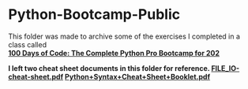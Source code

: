 # Python-Bootcamp-Public
This folder was made to archive some of the exercises I completed in a class called<br>
<a href="https://www.udemy.com/share/103IHM3@7q30-9uvz1vP9aCQ6OxIoR-uv_yY8En0h0mYdFqR90jKPxnIuEGq1HgqZ0dP6k9f0g==/"><b>100 Days of Code: The Complete Python Pro Bootcamp for 202<b></a>

I left two cheat sheet documents in this folder for reference.
<a href="https://github.com/ed7hunt/Python-Bootcamp/blob/main/FILE_IO-cheat-sheet.pdf">FILE_IO-cheat-sheet.pdf</a>
<a href="https://github.com/ed7hunt/Python-Bootcamp/blob/main/Python%2BSyntax%2BCheat%2BSheet%2BBooklet.pdf">Python+Syntax+Cheat+Sheet+Booklet.pdf</a>
